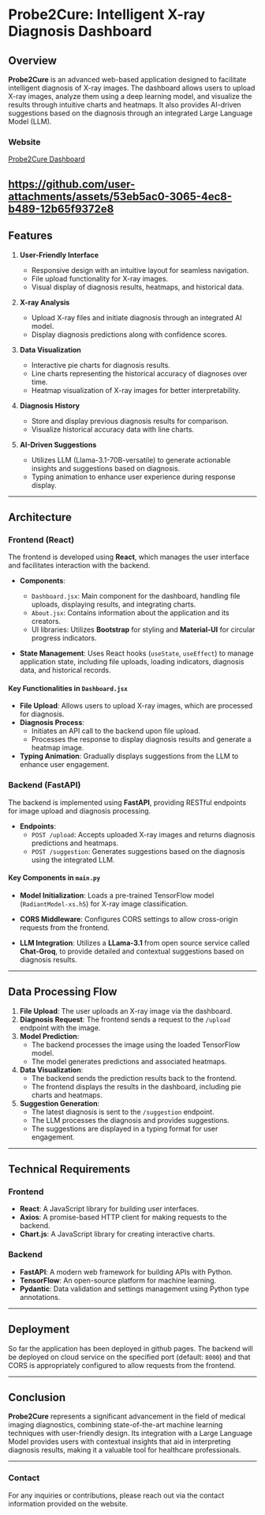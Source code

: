 # Probe2Cure: Intelligent X-ray Diagnosis Dashboard

## Overview

**Probe2Cure** is an advanced web-based application designed to facilitate intelligent diagnosis of X-ray images. The dashboard allows users to upload X-ray images, analyze them using a deep learning model, and visualize the results through intuitive charts and heatmaps. It also provides AI-driven suggestions based on the diagnosis through an integrated Large Language Model (LLM).

### Website

[Probe2Cure Dashboard](https://keerthikeswaran.github.io/Probe2Cure-Intelligent-Xray-Diagnosis-Dashboard/)

https://github.com/user-attachments/assets/53eb5ac0-3065-4ec8-b489-12b65f9372e8
---

## Features

1. **User-Friendly Interface**
   - Responsive design with an intuitive layout for seamless navigation.
   - File upload functionality for X-ray images.
   - Visual display of diagnosis results, heatmaps, and historical data.

2. **X-ray Analysis**
   - Upload X-ray files and initiate diagnosis through an integrated AI model.
   - Display diagnosis predictions along with confidence scores.

3. **Data Visualization**
   - Interactive pie charts for diagnosis results.
   - Line charts representing the historical accuracy of diagnoses over time.
   - Heatmap visualization of X-ray images for better interpretability.

4. **Diagnosis History**
   - Store and display previous diagnosis results for comparison.
   - Visualize historical accuracy data with line charts.

5. **AI-Driven Suggestions**
   - Utilizes LLM (Llama-3.1-70B-versatile) to generate actionable insights and suggestions based on diagnosis.
   - Typing animation to enhance user experience during response display.

---

## Architecture

### Frontend (React)

The frontend is developed using **React**, which manages the user interface and facilitates interaction with the backend.

- **Components**:
  - `Dashboard.jsx`: Main component for the dashboard, handling file uploads, displaying results, and integrating charts.
  - `About.jsx`: Contains information about the application and its creators.
  - UI libraries: Utilizes **Bootstrap** for styling and **Material-UI** for circular progress indicators.

- **State Management**: Uses React hooks (`useState`, `useEffect`) to manage application state, including file uploads, loading indicators, diagnosis data, and historical records.

#### Key Functionalities in `Dashboard.jsx`

- **File Upload**: Allows users to upload X-ray images, which are processed for diagnosis.
- **Diagnosis Process**: 
  - Initiates an API call to the backend upon file upload.
  - Processes the response to display diagnosis results and generate a heatmap image.
- **Typing Animation**: Gradually displays suggestions from the LLM to enhance user engagement.

### Backend (FastAPI)

The backend is implemented using **FastAPI**, providing RESTful endpoints for image upload and diagnosis processing.

- **Endpoints**:
  - `POST /upload`: Accepts uploaded X-ray images and returns diagnosis predictions and heatmaps.
  - `POST /suggestion`: Generates suggestions based on the diagnosis using the integrated LLM.

#### Key Components in `main.py`

- **Model Initialization**: Loads a pre-trained TensorFlow model (`RadiantModel-xs.h5`) for X-ray image classification.
- **CORS Middleware**: Configures CORS settings to allow cross-origin requests from the frontend.

- **LLM Integration**: Utilizes a **LLama-3.1** from open source service called **Chat-Groq**, to provide detailed and contextual suggestions based on diagnosis results.

---

## Data Processing Flow

1. **File Upload**: The user uploads an X-ray image via the dashboard.
2. **Diagnosis Request**: The frontend sends a request to the `/upload` endpoint with the image.
3. **Model Prediction**:
   - The backend processes the image using the loaded TensorFlow model.
   - The model generates predictions and associated heatmaps.
4. **Data Visualization**:
   - The backend sends the prediction results back to the frontend.
   - The frontend displays the results in the dashboard, including pie charts and heatmaps.
5. **Suggestion Generation**:
   - The latest diagnosis is sent to the `/suggestion` endpoint.
   - The LLM processes the diagnosis and provides suggestions.
   - The suggestions are displayed in a typing format for user engagement.

---

## Technical Requirements

### Frontend

- **React**: A JavaScript library for building user interfaces.
- **Axios**: A promise-based HTTP client for making requests to the backend.
- **Chart.js**: A JavaScript library for creating interactive charts.

### Backend

- **FastAPI**: A modern web framework for building APIs with Python.
- **TensorFlow**: An open-source platform for machine learning.
- **Pydantic**: Data validation and settings management using Python type annotations.

---

## Deployment

So far the application has been deployed in github pages. The backend will be deployed on cloud service on the specified port (default: `8000`) and that CORS is appropriately configured to allow requests from the frontend.

---

## Conclusion

**Probe2Cure** represents a significant advancement in the field of medical imaging diagnostics, combining state-of-the-art machine learning techniques with user-friendly design. Its integration with a Large Language Model provides users with contextual insights that aid in interpreting diagnosis results, making it a valuable tool for healthcare professionals.

---

### Contact

For any inquiries or contributions, please reach out via the contact information provided on the website.
